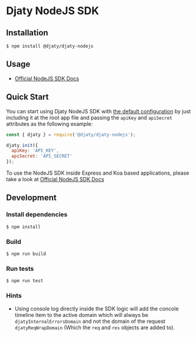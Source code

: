 # Djaty NodeJS SDK

## Installation
`$ npm install @djaty/djaty-nodejs`

## Usage
- [Official NodeJS SDK Docs](https://djaty.com/docs/SDKs/nodeJs/index.html)

## Quick Start
You can start using Djaty NodeJS SDK with [the default configuration](https://djaty.com/docs/SDKs/nodeJs/configuring.html#so-the-default-trackingoptions-are)
by just including it at the root app file and passing the `apiKey` and `apiSecret`
attributes as the following example:

```javascript
const { djaty } = require('@djaty/djaty-nodejs');

djaty.init({
  apiKey: 'API_KEY',
  apiSecret: 'API_SECRET'
});
```

To use the NodeJS SDK inside Express and Koa based applications, please take a look at [Official NodeJS SDK Docs](https://djaty.com/docs/SDKs/nodeJs/index.html)

## Development
### Install dependencies
`$ npm install`

### Build
`$ npm run build`

### Run tests
`$ npm run test`

### Hints
- Using console log directly inside the SDK logic will add the concole timeline item
to the active domain which will always be `djatyInternalErrorsDomain` and not the domain of the request `djatyReqWrapDomain` (Which the `req` and `res` objects are added to).
